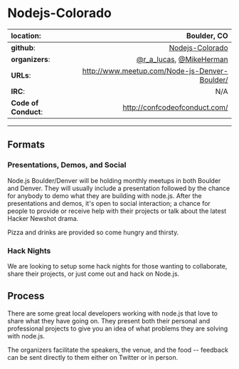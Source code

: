 # Nodejs-Colorado

| **location**:         | Boulder, CO                          |
|:----------------------|---------------------------------------:|
| **github**:           | [Nodejs-Colorado](https://github.com/Nodejs-Colorado)             |
| **organizers**:       | [@r_a_lucas](https://twitter.com/r_a_lucas), [@MikeHerman](https://twitter.com/MikeHerman)            |
| **URLs**:             | http://www.meetup.com/Node-js-Denver-Boulder/       |
| **IRC**:              | N/A              |
| **Code of Conduct**:  | http://confcodeofconduct.com/                         |

---------------------------

## Formats

### Presentations, Demos, and Social

Node.js Boulder/Denver will be holding monthly meetups in both Boulder and Denver.
They will usually include a presentation followed by the chance for anybody to demo what they are building with node.js. After the presentations and demos, it's open to social interaction; a chance for people to provide or receive help with their projects or talk about the latest Hacker Newshot drama.

Pizza and drinks are provided so come hungry and thirsty.

### Hack Nights

We are looking to setup some hack nights for those wanting to collaborate, share their 
projects, or just come out and hack on Node.js.

## Process

There are some great local developers working with node.js that love to share
what they have going on. They present both their personal and professional
projects to give you an idea of what problems they are solving with node.js.

The organizers facilitate the speakers, the venue, and the food -- feedback can
be sent directly to them either on Twitter or in person.
